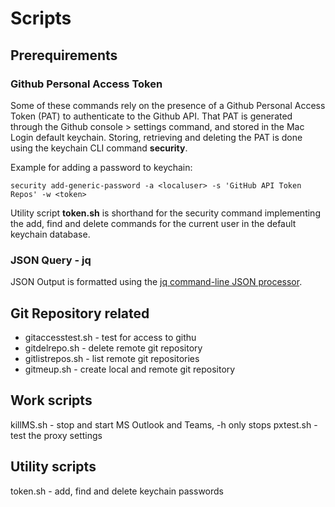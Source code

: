 # Scripts

## Prerequirements

### Github Personal Access Token

Some of these commands rely on the presence of a Github Personal Access Token (PAT) to authenticate to the Github API. That PAT is generated through the Github console > settings command, and stored in the Mac Login default keychain. Storing, retrieving and deleting the PAT is done using the keychain CLI command **security**.

Example for adding a password to keychain:
```
security add-generic-password -a <localuser> -s 'GitHub API Token Repos' -w <token>
```

Utility script **token.sh** is shorthand for the security command implementing the add, find and delete commands for the current user in the default keychain database.

### JSON Query - jq

JSON Output is formatted using the [jq command-line JSON processor](https://stedolan.github.io/jq/).

## Git Repository related

* gitaccesstest.sh - test for access to githu
* gitdelrepo.sh - delete remote git repository
* gitlistrepos.sh - list remote git repositories
* gitmeup.sh - create local and remote git repository

## Work scripts

killMS.sh - stop and start MS Outlook and Teams, -h only stops
pxtest.sh - test the proxy settings

## Utility scripts

token.sh - add, find and delete keychain passwords
